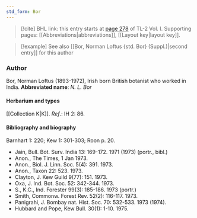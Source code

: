 ```yaml
---
std_form: Bor
---
```


> [!cite] BHL link: this entry starts at [page 278](https://www.biodiversitylibrary.org/page/33120409) of TL-2 Vol. I.
> Supporting pages: [[Abbreviations|abbreviations]], [[Layout key|layout key]].

> [!example] See also [[Bor, Norman Loftus {std. Bor} (Suppl.)|second entry]] for this author

### Author

Bor, Norman Loftus (1893-1972), Irish born British botanist who worked in India. 
**Abbreviated name**: *N. L. Bor*

#### Herbarium and types

[[Collection K|K]].
*Ref*.: IH 2: 86.

#### Bibliography and biography

Barnhart 1: 220; Kew 1: 301-303; Roon p. 20.
- Jain, Bull. Bot. Surv. India 13: 169-172. 1971 (1973) (portr., bibl.)
- Anon., The Times, 1 Jan 1973.
- Anon., Biol. J. Linn. Soc. 5(4): 391. 1973.
- Anon., Taxon 22: 523. 1973.
- Clayton, J. Kew Guild 9(77): 151. 1973.
- Oxa, J. Ind. Bot. Soc. 52: 342-344. 1973.
- S., K.C., Ind. Forester 99(3): 185-186. 1973 (portr.)
- Smith, Commonw. Forest Rev. 52(2): 116-117. 1973.
- Panigrahi, J. Bombay nat. Hist. Soc. 70: 532-533. 1973 (1974).
- Hubbard and Pope, Kew Bull. 30(1): 1-10. 1975.

